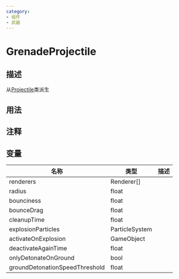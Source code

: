 ```yaml
---
category: 
- 组件
- 武器
---
```

# GrenadeProjectile
## 描述
从[Projectile](./Projectile.md)类派生
## 用法

## 注释

## 变量
| 名称 | 类型 | 描述 |
| ----------- | ----------- | ----------- |
| renderers | Renderer[] |  |  
| radius  | float |  |  
| bounciness  | float |  |  
| bounceDrag  | float |  |  
| cleanupTime  | float |  |  
| explosionParticles | ParticleSystem |  |  
| activateOnExplosion | GameObject |  |  
| deactivateAgainTime  | float |  |  
| onlyDetonateOnGround  | bool |  |  
| groundDetonationSpeedThreshold  | float |  |  
